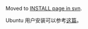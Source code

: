 Moved to <a href='https://scholarzhang.googlecode.com/svn/trunk/west-chamber/INSTALL.html'>INSTALL page in svn</a>.

Ubuntu 用户安装可以参考<a href='http://liruqi.tumblr.com/post/4413950561/install-scholarzhang-on-ubuntu'>这篇</a>。